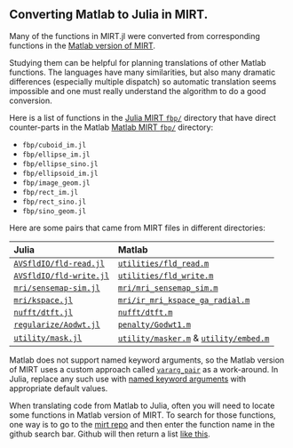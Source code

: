 ## Converting Matlab to Julia in MIRT.

Many of the functions in MIRT.jl were converted from corresponding
functions in the
[Matlab version of MIRT](https://github.com/JeffFessler/mirt/tree/main).

Studying them can be helpful
for planning translations of other Matlab functions.
The languages have many similarities,
but also many dramatic differences
(especially multiple dispatch)
so automatic translation
seems impossible
and one must really understand the algorithm
to do a good conversion.

Here is a list of functions
in the
[Julia MIRT `fbp/`][fbp-jl] directory
that have direct counter-parts
in the Matlab
[Matlab MIRT `fbp/`][fbp-mat] directory:

* `fbp/cuboid_im.jl`
* `fbp/ellipse_im.jl`
* `fbp/ellipse_sino.jl`
* `fbp/ellipsoid_im.jl`
* `fbp/image_geom.jl`
* `fbp/rect_im.jl`
* `fbp/rect_sino.jl`
* `fbp/sino_geom.jl`


Here are some pairs
that came from MIRT files in different directories:

| Julia | Matlab |
| :-- | :-- |
| [`AVSfldIO/fld-read.jl`][fld-read-jl] | [`utilities/fld_read.m`][fld-read-mat] |
| [`AVSfldIO/fld-write.jl`][fld-write-jl] | [`utilities/fld_write.m`][fld-write-mat] |
| [`mri/sensemap-sim.jl`][sensemap-sim-jl] | [`mri/mri_sensemap_sim.m`][sensemap-sim-mat] |
| [`mri/kspace.jl`][kspace-jl] | [`mri/ir_mri_kspace_ga_radial.m`][kspace-mat] |
| [`nufft/dtft.jl`][dtft-jl] | [`nufft/dtft.m`][dtft-mat] |
| [`regularize/Aodwt.jl`][odwt-jl] | [`penalty/Godwt1.m`][odwt-mat] |
| [`utility/mask.jl`][mask-jl] | [`utility/masker.m`][masker-mat] & [`utility/embed.m`][embed-mat] |


Matlab does not support named keyword arguments,
so the Matlab version of MIRT uses a custom approach called
[`vararg_pair`][vararg-mat]
as a work-around.
In Julia, replace any such use with
[named keyword arguments](https://docs.julialang.org/en/v1/manual/functions/#Keyword-Arguments)
with appropriate default values.

When translating code from Matlab to Julia,
often you will need to locate some functions in Matlab version of MIRT.
To search for those functions,
one way is to go to the
[mirt repo](https://github.com/JeffFessler/mirt)
and then enter the function name in the github search bar.
Github will then return a list
[like this][vararg-search].


<!-- URLs -->
[vararg-search]: https://github.com/JeffFessler/mirt/search?q=vararg_pair
[vararg-mat]: https://github.com/JeffFessler/mirt/blob/main/utilities/vararg_pair.m
[fbp-jl]: https://github.com/JeffFessler/MIRT.jl/blob/main/src/fbp/
[fbp-mat]: https://github.com/JeffFessler/mirt/blob/main/fbp/
[fld-read-jl]: https://github.com/JeffFessler/AVSfldIO.jl/blob/main/src/fld-read.jl
[fld-read-mat]: https://github.com/JeffFessler/mirt/blob/main/utilities/fld_read.m
[fld-write-jl]: https://github.com/JeffFessler/AVSfldIO.jl/blob/main/src/fld-write.jl
[fld-write-mat]: https://github.com/JeffFessler/mirt/blob/main/utilities/fld_write.m
[dtft-jl]: https://github.com/JeffFessler/MIRT.jl/blob/main/src/nufft/dtft.jl
[dtft-mat]: https://github.com/JeffFessler/mirt/blob/main/nufft/dtft.m
[kspace-jl]: https://github.com/JeffFessler/MIRT.jl/blob/main/src/mri/kspace.jl
[kspace-mat]: https://github.com/JeffFessler/mirt/blob/main/mri/ir_mri_kspace_ga_radial.m
[odwt-jl]: https://github.com/JeffFessler/MIRT.jl/blob/main/src/regularize/Aodwt.jl
[odwt-mat]: https://github.com/JeffFessler/mirt/blob/main/penalty/Godwt1.m
[sensemap-sim-jl]: https://github.com/JeffFessler/MIRT.jl/blob/main/src/mri/sensemap-sim.jl
[sensemap-sim-mat]: https://github.com/JeffFessler/mirt/blob/main/mri/mri_sensemap_sim.m
[mask-jl]: https://github.com/JeffFessler/MIRT.jl/blob/main/src/utility/mask.jl
[masker-mat]: https://github.com/JeffFessler/mirt/blob/main/utilities/masker.m
[embed-mat]: https://github.com/JeffFessler/mirt/blob/main/utilities/embed.m

